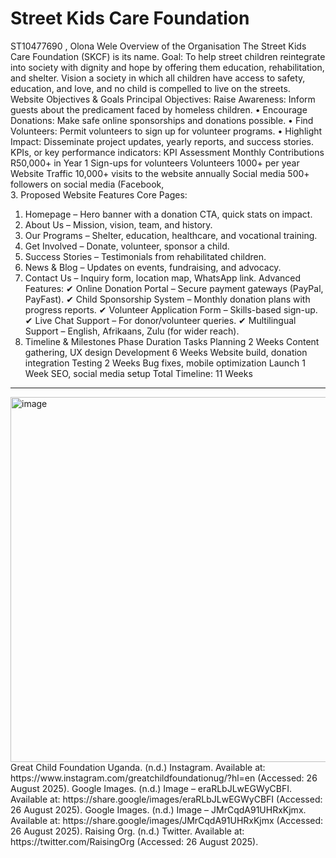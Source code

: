 # Street Kids Care Foundation
ST10477690 , Olona Wele
Overview of the Organisation
The Street Kids Care Foundation (SKCF) is its name.
Goal:
To help street children reintegrate into society with dignity and hope by offering them education, rehabilitation, and shelter.
Vision
a society in which all children have access to safety, education, and love, and no child is compelled to live on the streets.
Website Objectives & Goals
Principal Objectives:
Raise Awareness: Inform guests about the predicament faced by homeless children.
•	Encourage Donations: Make safe online sponsorships and donations possible.
•	Find Volunteers: Permit volunteers to sign up for volunteer programs.
•	Highlight Impact: Disseminate project updates, yearly reports, and success stories.
KPIs, or key performance indicators:
KPI Assessment
Monthly Contributions 			R50,000+ in Year 1 
Sign-ups for volunteers			Volunteers 1000+ per year
Website Traffic				10,000+ visits to the website annually
Social media 		500+ followers on social media (Facebook,        
3. Proposed Website Features
Core Pages:
1.	Homepage – Hero banner with a donation CTA, quick stats on impact.
2.	About Us – Mission, vision, team, and history.
3.	Our Programs – Shelter, education, healthcare, and vocational training.
4.	Get Involved – Donate, volunteer, sponsor a child.
5.	Success Stories – Testimonials from rehabilitated children.
6.	News & Blog – Updates on events, fundraising, and advocacy.
7.	Contact Us – Inquiry form, location map, WhatsApp link.
Advanced Features:
✔ Online Donation Portal – Secure payment gateways (PayPal, PayFast).
✔ Child Sponsorship System – Monthly donation plans with progress reports.
✔ Volunteer Application Form – Skills-based sign-up.
✔ Live Chat Support – For donor/volunteer queries.
✔ Multilingual Support – English, Afrikaans, Zulu (for wider reach).
6. Timeline & Milestones
Phase	Duration	Tasks
Planning	2 Weeks	Content gathering, UX design
Development	6 Weeks	Website build, donation integration
Testing	2 Weeks	Bug fixes, mobile optimization
Launch	1 Week	SEO, social media setup
Total Timeline: 11 Weeks
________________________________________
<img width="1039" height="584" alt="image" src="https://github.com/user-attachments/assets/c1e3e27c-f593-4963-8087-766dc9f36b47" />
Great Child Foundation Uganda. (n.d.) Instagram. Available at: https://www.instagram.com/greatchildfoundationug/?hl=en (Accessed: 26 August 2025).
Google Images. (n.d.) Image – eraRLbJLwEGWyCBFI. Available at: https://share.google/images/eraRLbJLwEGWyCBFI (Accessed: 26 August 2025).
Google Images. (n.d.) Image – JMrCqdA91UHRxKjmx. Available at: https://share.google/images/JMrCqdA91UHRxKjmx (Accessed: 26 August 2025).
Raising Org. (n.d.) Twitter. Available at: https://twitter.com/RaisingOrg (Accessed: 26 August 2025).



